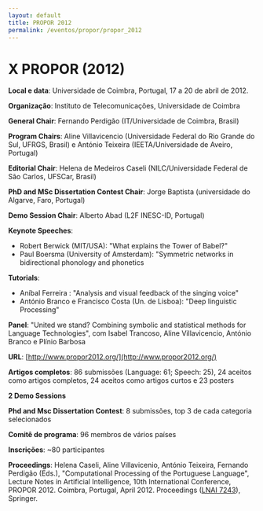 ```yaml
---
layout: default
title: PROPOR 2012
permalink: /eventos/propor/propor_2012
---
```


# X PROPOR (2012)

__Local e data__: Universidade de Coimbra, Portugal, 17 a 20 de abril de 2012.

__Organização__: Instituto de Telecomunicações, Universidade de Coimbra

__General Chair__: Fernando Perdigão (IT/Universidade de Coimbra, Brasil)

__Program Chairs__: Aline Villavicencio (Universidade Federal do Rio Grande do Sul, UFRGS, Brasil) e António Teixeira (IEETA/Universidade de Aveiro, Portugal)

__Editorial Chair__: Helena de Medeiros Caseli (NILC/Universidade Federal de São Carlos, UFSCar, Brasil)

__PhD and MSc Dissertation Contest Chair__: Jorge Baptista (universidade do Algarve, Faro, Portugal)

__Demo Session Chair__: Alberto Abad (L2F INESC-ID, Portugal)

__Keynote Speeches__:

* Robert Berwick (MIT/USA): "What explains the Tower of Babel?"
* Paul Boersma (University of Amsterdam): "Symmetric networks in bidirectional phonology and phonetics

__Tutorials__:

* Aníbal Ferreira : "Analysis and visual feedback of the singing voice"
* António Branco e Francisco Costa (Un. de Lisboa): "Deep linguistic Processing"

__Panel__: "United we stand? Combining symbolic and statistical methods for Language Technologies", com Isabel Trancoso, Aline Villavicencio, António Branco e Plínio Barbosa

__URL__: [http://www.propor2012.org/](http://www.propor2012.org/)

__Artigos completos__: 86 submissões (Language: 61; Speech: 25), 24 aceitos como artigos completos, 24 aceitos como artigos curtos e 23 posters

__2 Demo Sessions__

__Phd and Msc Dissertation Contest__: 8 submissões, top 3 de cada categoria selecionados

__Comitê de programa__: 96 membros de vários países

__Inscrições__: ~80 participantes

__Proceedings__: Helena Caseli, Aline Villavicenio, António Teixeira, Fernando Perdigão (Eds.), "Computational Processing of the Portuguese Language", Lecture Notes in Artificial Intelligence, 10th International Conference, PROPOR 2012. Coimbra, Portugal, April 2012. Proceedings ([LNAI 7243](http://www.springer.com/computer/ai/book/978-3-642-28884-5)), Springer.

